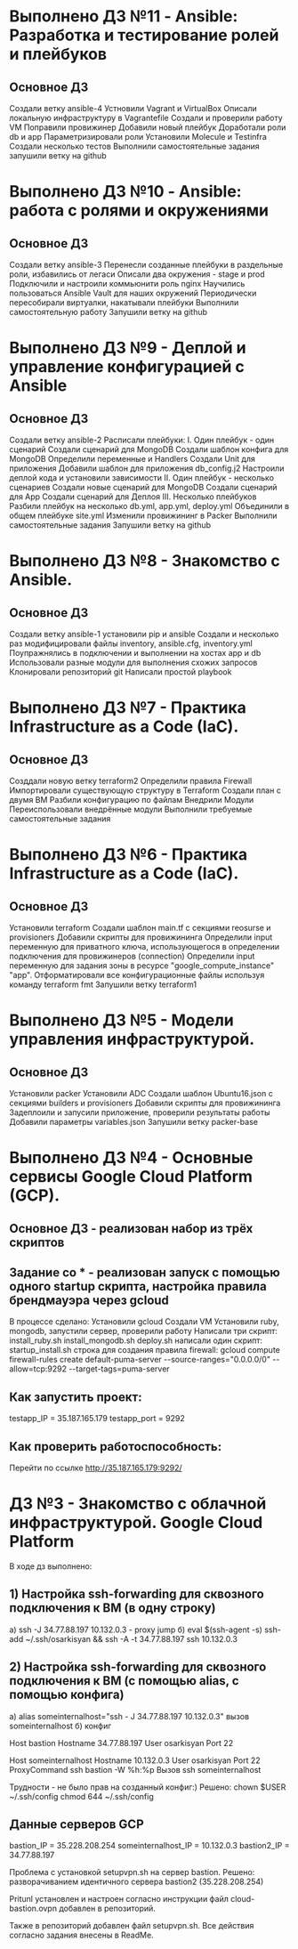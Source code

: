 # Выполнено ДЗ №11 - Ansible: Разработка и тестирование ролей и плейбуков

##  Основное ДЗ
Создали ветку ansible-4
Устновили Vagrant и VirtualBox
Описали локальную инфраструктуру в Vagrantefile
Создали и проверили работу VM
Поправили провижинер
Добавили новый плейбук
Доработали роли db и app
Параметризировали роли
Установили Molecule и Testinfra
Создали несколько тестов
Выполнили самостоятельные задания
запушили ветку на github


# Выполнено ДЗ №10 - Ansible: работа с ролями и окружениями

##  Основное ДЗ
Создали ветку ansible-3
Перенeсли созданные плейбуки в раздельные роли, избавились от легаси
Описали два окружения - stage и prod
Подключили и настроили коммьюнити роль nginx
Научились пользоваться Ansible Vault для наших окружений
Периодически пересобирали виртуалки, накатывали плейбуки
Выполнили самостоятельную работу
Запушили ветку на github


# Выполнено ДЗ №9 - Деплой и управление конфигурацией с Ansible

##  Основное ДЗ
Создали ветку ansible-2
Расписали плейбуки:
I. Один плейбук - один сценарий
Создали сценарий для MongoDB
Создали шаблон конфига для MongoDB
Определили переменные и Handlers
Создали Unit для приложения
Добавили шаблон для приложения db_config.j2
Настроили деплой кода и установили зависимости
II. Один плейбук - несколько сценариев
Создали новые сценарий для MongoDB
Создали сценарий для App
Создали сценарий для Деплоя
III. Несколько плейбуков
Разбили плейбук на несколько db.yml, app.yml, deploy.yml
Объединили в общем плейбуке site.yml 
Изменили провижининг в Packer
Выполнили самостоятельные задания
Запушили ветку на github


# Выполнено ДЗ №8 - Знакомство с Ansible.

##  Основное ДЗ
Создали ветку ansible-1
установили pip и ansible
Создали и несколько раз модифицировали файлы inventory, ansible.cfg, inventory.yml
Поупражнялись в подключении и выполнении на хостах app и db
Использовали разные модули для выполнения схожих запросов
Клонировали репозиторий git
Написали простой playbook


# Выполнено ДЗ №7 - Практика Infrastructure as a Code (IaC).

##  Основное ДЗ
Созддали новую ветку terraform2
Определили правила Firewall
Импортировали существующую структуру в Terraform
Создали план с двумя ВМ
Разбили конфигурацию по файлам
Внедрили Модули
Переиспользовали внедрённые модули
Выполнили требуемые самостоятельные задания

# Выполнено ДЗ №6 - Практика Infrastructure as a Code (IaC).

##  Основное ДЗ
Установили terraform
Создали шаблон main.tf c секциями reosurse и provisioners
Добавили скрипты для провижининга
Определили input переменную для приватного ключа,
использующегося в определении подключения для
провижинеров (connection)
Определили input переменную для задания зоны в ресурсе
"google_compute_instance" "app". 
Отформатировали все конфигурационные файлы используя
команду terraform fmt
Запушили ветку terraform1

# Выполнено ДЗ №5 - Модели управления инфраструктурой.

##  Основное ДЗ
Установили packer
Установили ADC
Создали шаблон Ubuntu16.json c секциями builders и provisioners
Добавили скрипты для провижининга
Задеплоили и запусили приложение, проверили результаты работы
Добавили параметры variables.json 
Запушили ветку packer-base


# Выполнено ДЗ №4 - Основные сервисы Google Cloud Platform (GCP).

##  Основное ДЗ - реализован набор из трёх скриптов

## Задание со * - реализован запуск с помощью одного startup скрипта, настройка правила брендмауэра через gcloud

В процессе сделано:
Установили gcloud
Создали VM
Установили ruby, mongodb, запустили сервер, проверили работу
Написали три скрипт:
install_ruby.sh
install_mongodb.sh
deploy.sh
написали один скрипт:
startup_install.sh
строка для создания правила firewall:
gcloud compute firewall-rules create default-puma-server --source-ranges="0.0.0.0/0" --allow=tcp:9292 --target-tags=puma-server

## Как запустить проект:
testapp_IP = 35.187.165.179
testapp_port = 9292

## Как проверить работоспособность:
Перейти по ссылке http://35.187.165.179:9292/


# ДЗ №3 - Знакомство с облачной инфраструктурой. Google Cloud Platform
В ходе дз выполнено:

## 1) Настройка ssh-forwarding для сквозного подключения к ВМ (в одну строку)
а) ssh -J 34.77.88.197 10.132.0.3 - proxy jump 
б) eval $(ssh-agent -s) ssh-add ~/.ssh/osarkisyan && ssh -A -t 34.77.88.197 ssh 10.132.0.3

## 2) Настройка ssh-forwarding для сквозного подключения к ВМ (с помощью alias, с помощью конфига)
а) alias someinternalhost="ssh - J 34.77.88.197 10.132.0.3" вызов someinternalhost 
б) конфиг 

Host bastion 
Hostname 34.77.88.197 
User osarkisyan 
Port 22

Host someinternalhost 
Hostname 10.132.0.3 
User osarkisyan 
Port 22 
ProxyCommand ssh bastion -W %h:%p 
Вызов ssh someinternalhost 

Трудности - не было прав на созданный конфиг:) 
Решено: 
chown $USER ~/.ssh/config 
chmod 644 ~/.ssh/config

## Данные серверов GCP
bastion_IP = 35.228.208.254
someinternalhost_IP = 10.132.0.3
bastion2_IP = 34.77.88.197

Проблема с установкой setupvpn.sh на сервер bastion. 
Решено: разворачиванием идентичного сервера bastion2 (35.228.208.254)

Pritunl установлен и настроен согласно инструкции файл cloud-bastion.ovpn добавлен в репозиторий.

Также в репозиторий добавлен файл setupvpn.sh. Все действия согласно задания внесены в ReadMe.
